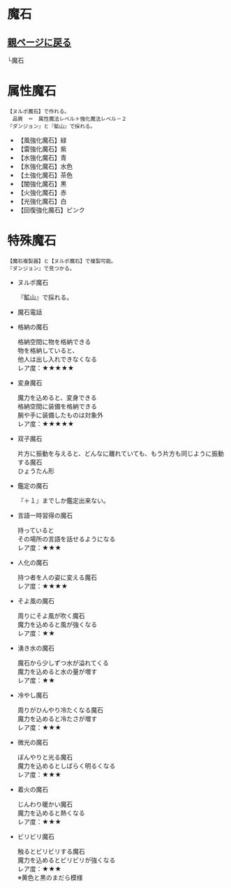 # 魔石

## [親ページに戻る](README.md)
└魔石

# 属性魔石

    【ヌルポ魔石】で作れる。  
    　品質　＝　属性魔法レベル＋強化魔法レベル－２  
    『ダンジョン』と『鉱山』で採れる。

* 【風強化魔石】緑
* 【雷強化魔石】紫
* 【水強化魔石】青
* 【氷強化魔石】水色
* 【土強化魔石】茶色
* 【闇強化魔石】黒
* 【火強化魔石】赤
* 【光強化魔石】白
* 【回復強化魔石】ピンク

# 特殊魔石

    【魔石複製器】と【ヌルポ魔石】で複製可能。  
    『ダンジョン』で見つかる。

* ヌルポ魔石

    『鉱山』で採れる。

* 魔石電話
* 格納の魔石

    格納空間に物を格納できる  
    物を格納していると、  
    他人は出し入れできなくなる  
    レア度：★★★★★

* 変身魔石

    魔力を込めると、変身できる  
    格納空間に装備を格納できる  
    腕や手に装備したものは対象外  
    レア度：★★★★★

* 双子魔石

    片方に振動を与えると、どんなに離れていても、もう片方も同じように振動する魔石  
    ひょうたん形

* 鑑定の魔石

    『＋１』までしか鑑定出来ない。


* 言語一時習得の魔石

    持っていると  
    その場所の言語を話せるようになる  
    レア度：★★★

* 人化の魔石

    持つ者を人の姿に変える魔石  
    レア度：★★★★

* そよ風の魔石

    周りにそよ風が吹く魔石  
    魔力を込めると風が強くなる  
    レア度：★★

* 湧き水の魔石

    魔石から少しずつ水が溢れてくる  
    魔力を込めると水の量が増す  
    レア度：★★

* 冷やし魔石

    周りがひんやり冷たくなる魔石  
    魔力を込めると冷たさが増す  
    レア度：★★★

* 微光の魔石

    ぼんやりと光る魔石  
    魔力を込めるとしばらく明るくなる  
    レア度：★★★

* 着火の魔石

    じんわり暖かい魔石  
    魔力を込めると熱くなる  
    レア度：★★★

* ビリビリ魔石

    触るとビリビリする魔石  
    魔力を込めるとビリビリが強くなる  
    レア度：★★★  
    ※黄色と黒のまだら模様
